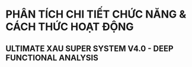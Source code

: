 # PHÂN TÍCH CHI TIẾT CHỨC NĂNG & CÁCH THỨC HOẠT ĐỘNG
## ULTIMATE XAU SUPER SYSTEM V4.0 - DEEP FUNCTIONAL ANALYSIS
